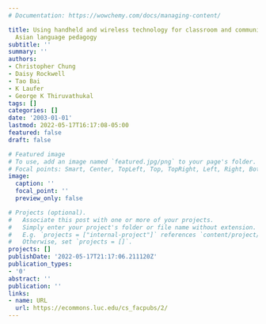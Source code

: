 ```yaml
---
# Documentation: https://wowchemy.com/docs/managing-content/

title: Using handheld and wireless technology for classroom and community-based South
  Asian language pedagogy
subtitle: ''
summary: ''
authors:
- Christopher Chung
- Daisy Rockwell
- Tao Bai
- K Laufer
- George K Thiruvathukal
tags: []
categories: []
date: '2003-01-01'
lastmod: 2022-05-17T16:17:08-05:00
featured: false
draft: false

# Featured image
# To use, add an image named `featured.jpg/png` to your page's folder.
# Focal points: Smart, Center, TopLeft, Top, TopRight, Left, Right, BottomLeft, Bottom, BottomRight.
image:
  caption: ''
  focal_point: ''
  preview_only: false

# Projects (optional).
#   Associate this post with one or more of your projects.
#   Simply enter your project's folder or file name without extension.
#   E.g. `projects = ["internal-project"]` references `content/project/deep-learning/index.md`.
#   Otherwise, set `projects = []`.
projects: []
publishDate: '2022-05-17T21:17:06.211120Z'
publication_types:
- '0'
abstract: ''
publication: ''
links:
- name: URL
  url: https://ecommons.luc.edu/cs_facpubs/2/
---
```

